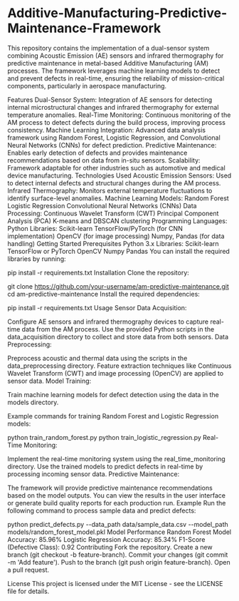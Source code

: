 # Additive-Manufacturing-Predictive-Maintenance-Framework
This repository contains the implementation of a dual-sensor system combining Acoustic Emission (AE) sensors and infrared thermography for predictive maintenance in metal-based Additive Manufacturing (AM) processes. The framework leverages machine learning models to detect and prevent defects in real-time, ensuring the reliability of mission-critical components, particularly in aerospace manufacturing.

Features
Dual-Sensor System: Integration of AE sensors for detecting internal microstructural changes and infrared thermography for external temperature anomalies.
Real-Time Monitoring: Continuous monitoring of the AM process to detect defects during the build process, improving process consistency.
Machine Learning Integration: Advanced data analysis framework using Random Forest, Logistic Regression, and Convolutional Neural Networks (CNNs) for defect prediction.
Predictive Maintenance: Enables early detection of defects and provides maintenance recommendations based on data from in-situ sensors.
Scalability: Framework adaptable for other industries such as automotive and medical device manufacturing.
Technologies Used
Acoustic Emission Sensors: Used to detect internal defects and structural changes during the AM process.
Infrared Thermography: Monitors external temperature fluctuations to identify surface-level anomalies.
Machine Learning Models:
Random Forest
Logistic Regression
Convolutional Neural Networks (CNNs)
Data Processing:
Continuous Wavelet Transform (CWT)
Principal Component Analysis (PCA)
K-means and DBSCAN clustering
Programming Languages:
Python
Libraries:
Scikit-learn
TensorFlow/PyTorch (for CNN implementation)
OpenCV (for image processing)
Numpy, Pandas (for data handling)
Getting Started
Prerequisites
Python 3.x
Libraries:
Scikit-learn
TensorFlow or PyTorch
OpenCV
Numpy
Pandas
You can install the required libraries by running:

pip install -r requirements.txt
Installation
Clone the repository:

git clone https://github.com/your-username/am-predictive-maintenance.git
cd am-predictive-maintenance
Install the required dependencies:

pip install -r requirements.txt
Usage
Sensor Data Acquisition:

Configure AE sensors and infrared thermography devices to capture real-time data from the AM process.
Use the provided Python scripts in the data_acquisition directory to collect and store data from both sensors.
Data Preprocessing:

Preprocess acoustic and thermal data using the scripts in the data_preprocessing directory.
Feature extraction techniques like Continuous Wavelet Transform (CWT) and image processing (OpenCV) are applied to sensor data.
Model Training:

Train machine learning models for defect detection using the data in the models directory.

Example commands for training Random Forest and Logistic Regression models:

python train_random_forest.py
python train_logistic_regression.py
Real-Time Monitoring:

Implement the real-time monitoring system using the real_time_monitoring directory.
Use the trained models to predict defects in real-time by processing incoming sensor data.
Predictive Maintenance:

The framework will provide predictive maintenance recommendations based on the model outputs.
You can view the results in the user interface or generate build quality reports for each production run.
Example
Run the following command to process sample data and predict defects:

python predict_defects.py --data_path data/sample_data.csv --model_path models/random_forest_model.pkl
Model Performance
Random Forest Model Accuracy: 85.96%
Logistic Regression Accuracy: 85.34%
F1-Score (Defective Class): 0.92
Contributing
Fork the repository.
Create a new branch (git checkout -b feature-branch).
Commit your changes (git commit -m 'Add feature').
Push to the branch (git push origin feature-branch).
Open a pull request.

License
This project is licensed under the MIT License - see the LICENSE file for details.

